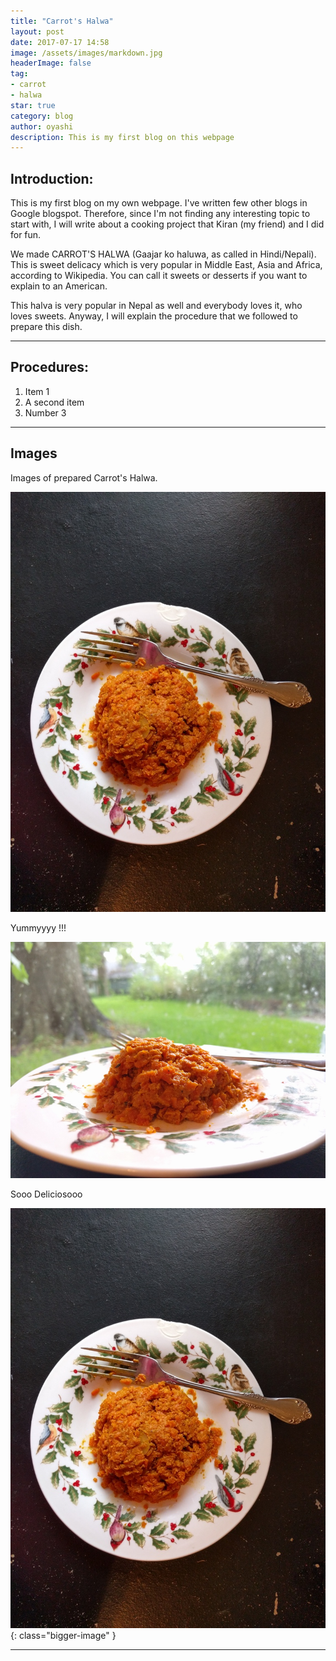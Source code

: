 ```yaml
---
title: "Carrot's Halwa"
layout: post
date: 2017-07-17 14:58
image: /assets/images/markdown.jpg
headerImage: false
tag:
- carrot
- halwa
star: true
category: blog
author: oyashi
description: This is my first blog on this webpage
---
```


## Introduction:

This is my first blog on my own webpage. I've written few other blogs in Google blogspot.
Therefore, since I'm not finding any interesting topic to start with, I will write
about a cooking project that Kiran (my friend) and I did for fun.

We made CARROT'S HALWA (Gaajar ko haluwa, as called in Hindi/Nepali). This is sweet delicacy
which is very popular in Middle East, Asia and Africa, according to Wikipedia. You can call it
sweets or desserts if you want to explain to an American. 

This halva is very popular in Nepal as well and everybody loves it, who loves sweets.
Anyway, I will explain the procedure that we followed to prepare this dish.

---

## Procedures:

1. Item 1
2. A second item
3. Number 3

---

## Images

Images of prepared Carrot's Halwa.

![Markdowm Image][6]
<figcaption class="caption">Yummyyyy !!!</figcaption>

![Markdowm Image][7]
<figcaption class="caption">Sooo Deliciosooo</figcaption>

![Markdowm Image][6]{: class="bigger-image" }

---

[1]: http://daringfireball.net/projects/markdown/
[2]: http://www.fileformat.info/info/unicode/char/2163/index.htm
[3]: http://www.markitdown.net/
[4]: http://daringfireball.net/projects/markdown/basics
[5]: http://daringfireball.net/projects/markdown/syntax
[6]: /assets/images/carrot-haluwa/carrot-prepared-1.jpg
[7]: /assets/images/carrot-haluwa/carrot-prepared-2.jpg

